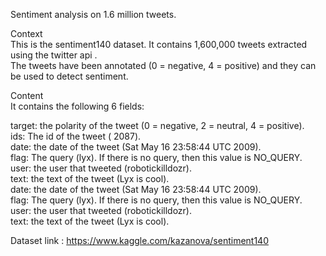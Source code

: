 Sentiment analysis on 1.6 million tweets. <br>

Context  <br>
This is the sentiment140 dataset. It contains 1,600,000 tweets extracted using the twitter api . <br> 
The tweets have been annotated (0 = negative, 4 = positive) and they can be used to detect sentiment.

Content <br>
It contains the following 6 fields:

target: the polarity of the tweet (0 = negative, 2 = neutral, 4 = positive). <br>
ids: The id of the tweet ( 2087). <br>
date: the date of the tweet (Sat May 16 23:58:44 UTC 2009). <br>
flag: The query (lyx). If there is no query, then this value is NO_QUERY. <br>
user: the user that tweeted (robotickilldozr). <br>
text: the text of the tweet (Lyx is cool). <br>
date: the date of the tweet (Sat May 16 23:58:44 UTC 2009). <br>
flag: The query (lyx). If there is no query, then this value is NO_QUERY. <br>
user: the user that tweeted (robotickilldozr). <br>
text: the text of the tweet (Lyx is cool). <br>

Dataset link : https://www.kaggle.com/kazanova/sentiment140
